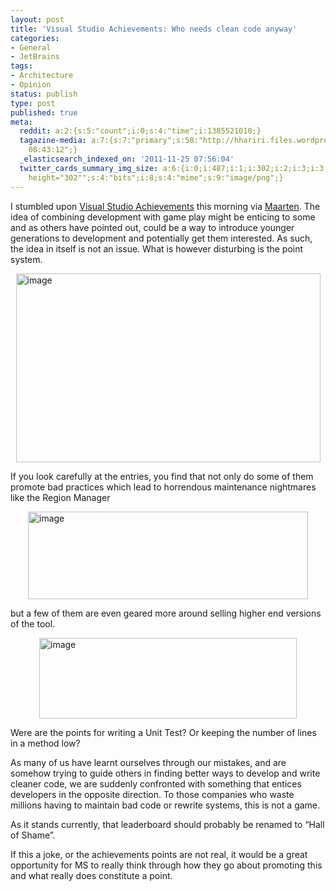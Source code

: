 ```yaml
---
layout: post
title: 'Visual Studio Achievements: Who needs clean code anyway'
categories:
- General
- JetBrains
tags:
- Architecture
- Opinion
status: publish
type: post
published: true
meta:
  reddit: a:2:{s:5:"count";i:0;s:4:"time";i:1385521010;}
  tagazine-media: a:7:{s:7:"primary";s:58:"http://hhariri.files.wordpress.com/2011/11/image_thumb.png";s:6:"images";a:6:{s:53:"http://hhariri.files.wordpress.com/2011/11/image7.png";a:6:{s:8:"file_url";s:53:"http://hhariri.files.wordpress.com/2011/11/image7.png";s:5:"width";s:3:"487";s:6:"height";s:3:"302";s:4:"type";s:5:"image";s:4:"area";s:6:"147074";s:9:"file_path";s:0:"";}s:58:"http://hhariri.files.wordpress.com/2011/11/image_thumb.png";a:6:{s:8:"file_url";s:58:"http://hhariri.files.wordpress.com/2011/11/image_thumb.png";s:5:"width";s:3:"487";s:6:"height";s:3:"302";s:4:"type";s:5:"image";s:4:"area";s:6:"147074";s:9:"file_path";s:0:"";}s:53:"http://hhariri.files.wordpress.com/2011/11/image8.png";a:6:{s:8:"file_url";s:53:"http://hhariri.files.wordpress.com/2011/11/image8.png";s:5:"width";s:3:"448";s:6:"height";s:3:"140";s:4:"type";s:5:"image";s:4:"area";s:5:"62720";s:9:"file_path";s:0:"";}s:59:"http://hhariri.files.wordpress.com/2011/11/image_thumb1.png";a:6:{s:8:"file_url";s:59:"http://hhariri.files.wordpress.com/2011/11/image_thumb1.png";s:5:"width";s:3:"448";s:6:"height";s:3:"140";s:4:"type";s:5:"image";s:4:"area";s:5:"62720";s:9:"file_path";s:0:"";}s:53:"http://hhariri.files.wordpress.com/2011/11/image9.png";a:6:{s:8:"file_url";s:53:"http://hhariri.files.wordpress.com/2011/11/image9.png";s:5:"width";s:3:"412";s:6:"height";s:3:"129";s:4:"type";s:5:"image";s:4:"area";s:5:"53148";s:9:"file_path";s:0:"";}s:59:"http://hhariri.files.wordpress.com/2011/11/image_thumb2.png";a:6:{s:8:"file_url";s:59:"http://hhariri.files.wordpress.com/2011/11/image_thumb2.png";s:5:"width";s:3:"412";s:6:"height";s:3:"129";s:4:"type";s:5:"image";s:4:"area";s:5:"53148";s:9:"file_path";s:0:"";}}s:6:"videos";a:0:{}s:11:"image_count";s:1:"6";s:6:"author";s:7:"5078411";s:7:"blog_id";s:8:"11677451";s:9:"mod_stamp";s:19:"2011-11-25
    08:43:12";}
  _elasticsearch_indexed_on: '2011-11-25 07:56:04'
  twitter_cards_summary_img_size: a:6:{i:0;i:487;i:1;i:302;i:2;i:3;i:3;s:24:"width="487"
    height="302"";s:4:"bits";i:8;s:4:"mime";s:9:"image/png";}
---
```

I stumbled upon <a href="http://channel9.msdn.com/achievements/visualstudio/">Visual Studio Achievements</a> this morning via <a href="http://twitter.com/#!/maartenballiauw/">Maarten</a>. The idea of combining development with game play might be enticing to some and as others have pointed out, could be a way to introduce younger generations to development and potentially get them interested. As such, the idea in itself is not an issue. What is however disturbing is the point system.

<a href="http://hhariri.files.wordpress.com/2011/11/image7.png"><img style="background-image:none;padding-left:0;padding-right:0;display:block;float:none;padding-top:0;border:0;margin:4px auto;" title="image" src="{{ site.images }}/vsa-1.png" alt="image" width="487" height="302" border="0" /></a>

If you look carefully at the entries, you find that not only do some of them promote bad practices which lead to horrendous maintenance nightmares like the Region Manager

<a href="http://hhariri.files.wordpress.com/2011/11/image8.png"><img style="background-image:none;padding-left:0;padding-right:0;display:block;float:none;padding-top:0;border:0;margin:4px auto;" title="image" src="{{ site.images }}/vsa-2.png" alt="image" width="448" height="140" border="0" /></a>

but a few of them are even geared more around selling higher end versions of the tool.

<a href="http://hhariri.files.wordpress.com/2011/11/image9.png"><img style="background-image:none;padding-left:0;padding-right:0;display:block;float:none;padding-top:0;border:0;margin:4px auto;" title="image" src="{{ site.images }}/vsa-3.png" alt="image" width="412" height="129" border="0" /></a>

Were are the points for writing a Unit Test? Or keeping the number of lines in a method low?

As many of us have learnt ourselves through our mistakes, and are somehow trying to guide others in finding better ways to develop and write cleaner code, we are suddenly confronted with something that entices developers in the opposite direction. To those companies who waste millions having to maintain bad code or rewrite systems, this is not a game.

As it stands currently, that leaderboard should probably be renamed to “Hall of Shame”.

If this a joke, or the achievements points are not real, it would be a great opportunity for MS to really think through how they go about promoting this and what really does constitute a point.
